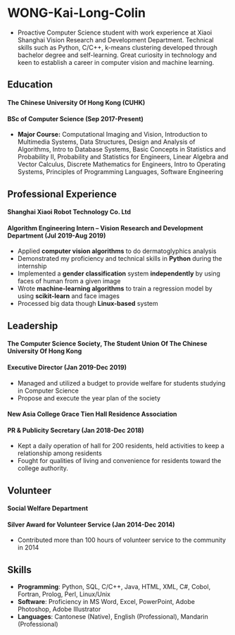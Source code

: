 # WONG-Kai-Long-Colin
* Proactive Computer Science student with work experience at Xiaoi Shanghai Vision Research and Development Department.
Technical skills such as Python, C/C++, k-means clustering developed through bachelor degree and self-learning. Great
curiosity in technology and keen to establish a career in computer vision and machine learning.
## Education
#### The Chinese University Of Hong Kong (CUHK) 
#### BSc of Computer Science (Sep 2017-Present)
* **Major Course:** Computational Imaging and Vision, Introduction to Multimedia Systems, Data Structures, Design and Analysis of Algorithms, Intro to Database Systems, Basic Concepts in Statistics and Probability II, Probability and Statistics for Engineers, Linear Algebra and Vector Calculus, Discrete Mathematics for Engineers, Intro to Operating Systems, Principles of Programming Languages, Software Engineering
## Professional Experience
#### Shanghai Xiaoi Robot Technology Co. Ltd 
#### Algorithm Engineering Intern – Vision Research and Development Department (Jul 2019-Aug 2019)
* Applied **computer vision algorithms** to do dermatoglyphics analysis
* Demonstrated my proficiency and technical skills in **Python** during the internship
* Implemented a **gender classification** system **independently** by using faces of human from a given image
* Wrote **machine-learning algorithms** to train a regression model by using **scikit-learn** and face images
* Processed big data though **Linux-based** system
## Leadership
#### The Computer Science Society, The Student Union Of The Chinese University Of Hong Kong
#### Executive Director (Jan 2019-Dec 2019)
* Managed and utilized a budget to provide welfare for students studying in Computer Science
* Propose and execute the year plan of the society
#### New Asia College Grace Tien Hall Residence Association
#### PR & Publicity Secretary (Jan 2018-Dec 2018)
* Kept a daily operation of hall for 200 residents, held activities to keep a relationship among residents
* Fought for qualities of living and convenience for residents toward the college authority.
## Volunteer
#### Social Welfare Department
#### Silver Award for Volunteer Service (Jan 2014-Dec 2014)
* Contributed more than 100 hours of volunteer service to the community in 2014
## Skills
*  **Programming**: Python, SQL, C/C++, Java, HTML, XML, C#, Cobol, Fortran, Prolog, Perl, Linux/Unix 
*  **Software**:    Proficiency in MS Word, Excel, PowerPoint, Adobe Photoshop, Adobe Illustrator
*  **Languages**:   Cantonese (Native), English (Professional), Mandarin (Professional)

